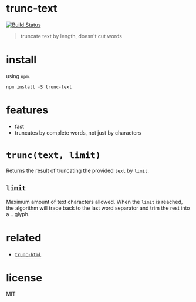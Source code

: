 # trunc-text

[![Build Status](https://travis-ci.org/bevacqua/trunc-text.svg?branch=master)](https://travis-ci.org/bevacqua/trunc-text)

> truncate text by length, doesn't cut words

# install

using `npm`.

```shell
npm install -S trunc-text
```

# features

- fast
- truncates by complete words, not just by characters

# `trunc(text, limit)`

Returns the result of truncating the provided `text` by `limit`.

## `limit`

Maximum amount of text characters allowed. When the `limit` is reached, the algorithm will trace back to the last word separator and trim the rest into a `…` glyph.

# related

- [`trunc-html`](https://github.com/bevacqua/trunc-html)

# license

MIT

[1]: http://github.com/bevacqua/insane
